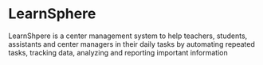 # LearnSphere
LearnShpere is a center management system to help teachers, students, assistants and center managers in their daily tasks by automating repeated tasks, tracking data, analyzing and reporting important information
